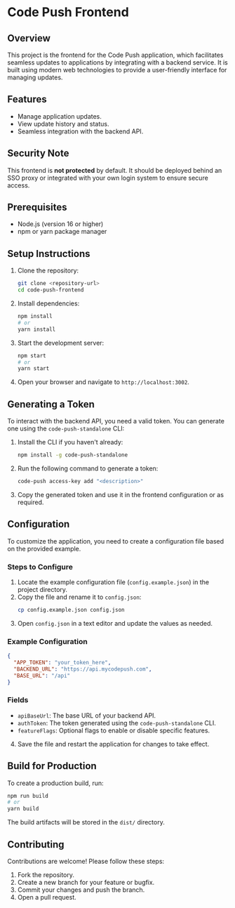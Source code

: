 # Code Push Frontend

## Overview

This project is the frontend for the Code Push application, which facilitates seamless updates to applications by integrating with a backend service. It is built using modern web technologies to provide a user-friendly interface for managing updates.

## Features

- Manage application updates.
- View update history and status.
- Seamless integration with the backend API.

## Security Note

This frontend is **not protected** by default. It should be deployed behind an SSO proxy or integrated with your own login system to ensure secure access.

## Prerequisites

- Node.js (version 16 or higher)
- npm or yarn package manager

## Setup Instructions

1. Clone the repository:

   ```bash
   git clone <repository-url>
   cd code-push-frontend
   ```

2. Install dependencies:

   ```bash
   npm install
   # or
   yarn install
   ```

3. Start the development server:

   ```bash
   npm start
   # or
   yarn start
   ```

4. Open your browser and navigate to `http://localhost:3002`.

## Generating a Token

To interact with the backend API, you need a valid token. You can generate one using the `code-push-standalone` CLI:

1. Install the CLI if you haven't already:

   ```bash
   npm install -g code-push-standalone
   ```

2. Run the following command to generate a token:

   ```bash
   code-push access-key add "<description>"
   ```

3. Copy the generated token and use it in the frontend configuration or as required.

## Configuration

To customize the application, you need to create a configuration file based on the provided example.

### Steps to Configure

1. Locate the example configuration file (`config.example.json`) in the project directory.
2. Copy the file and rename it to `config.json`:
   ```bash
   cp config.example.json config.json
   ```
3. Open `config.json` in a text editor and update the values as needed.

### Example Configuration

```json
{
  "APP_TOKEN": "your_token_here",
  "BACKEND_URL": "https://api.mycodepush.com",
  "BASE_URL": "/api"
}
```

### Fields

- `apiBaseUrl`: The base URL of your backend API.
- `authToken`: The token generated using the `code-push-standalone` CLI.
- `featureFlags`: Optional flags to enable or disable specific features.

4. Save the file and restart the application for changes to take effect.

## Build for Production

To create a production build, run:

```bash
npm run build
# or
yarn build
```

The build artifacts will be stored in the `dist/` directory.

## Contributing

Contributions are welcome! Please follow these steps:

1. Fork the repository.
2. Create a new branch for your feature or bugfix.
3. Commit your changes and push the branch.
4. Open a pull request.
